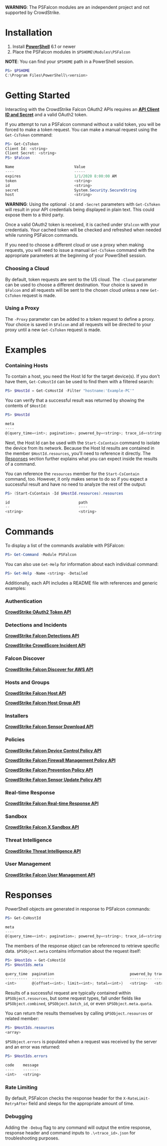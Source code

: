 **WARNING**: The PSFalcon modules are an independent project and not supported by CrowdStrike.

# Installation

1. Install **[PowerShell](https://github.com/PowerShell/PowerShell#Get-PowerShell)** 6.1 or newer
2. Place the PSFalcon modules in `$PSHOME\Modules\PSFalcon`

**NOTE**: You can find your `$PSHOME` path in a PowerShell session.

```powershell
PS> $PSHOME
C:\Program Files\PowerShell\<version>
```

# Getting Started

Interacting with the CrowdStrike Falcon OAuth2 APIs requires an **[API Client ID and Secret](https://falcon.crowdstrike.com/support/api-clients-and-keys)** and a valid
OAuth2 token.

If you attempt to run a PSFalcon command without a valid token, you will be forced to make a token
request. You can make a manual request using the `Get-CsToken` command:

```powershell
PS> Get-CsToken
Client Id: <string>
Client Secret: <string>
PS> $Falcon

Name                           Value
----                           -----
expires                        1/1/2020 8:00:00 AM
token                          <string>
id                             <string>
secret                         System.Security.SecureString
host                           <string>
```

**WARNING**: Using the optional `-Id` and `-Secret` parameters with `Get-CsToken` will result in your API
credentials being displayed in plain text. This could expose them to a third party.

Once a valid OAuth2 token is received, it is cached under `$Falcon` with your credentials. Your cached
token will be checked and refreshed when needed while running PSFalcon commands.

If you need to choose a different cloud or use a proxy when making requests, you will need to issue a manual
`Get-CsToken` command with the appropriate parameters at the beginning of your PowerShell session.

### Choosing a Cloud

By default, token requests are sent to the US cloud. The `-Cloud` parameter can be used to choose a different
destination. Your choice is saved in `$Falcon` and all requests will be sent to the chosen cloud unless a new
`Get-CsToken` request is made.

### Using a Proxy

The `-Proxy` parameter can be added to a token request to define a proxy. Your choice is saved in `$Falcon`
and all requests will be directed to your proxy until a new `Get-CsToken` request is made.

# Examples

### Containing Hosts

To contain a host, you need the Host Id for the target device(s). If you don't have them, `Get-CsHostId`
can be used to find them with a filtered search:

```powershell
PS> $HostId = Get-CsHostId -Filter "hostname:'Example-PC'"
```

You can verify that a successful result was returned by showing the contents of `$HostId`:

```powershell
PS> $HostId

meta                                                                                    resources
----                                                                                    ---------
@{query_time=<int>; pagination=; powered_by=<string>; trace_id=<string>}                {<array>
```

Next, the Host Id can be used with the `Start-CsContain` command to isolate the device from its network. Because
the Host Id results are contained in the member `$HostId.resources`, you'll need to reference it directly. The
[Responses](#Responses) section further explains what you can expect inside the results of a command.

You can reference the `resources` member for the `Start-CsContain` command, too. However, it only makes sense to
do so if you expect a successful result and have no need to analyze the rest of the output:

```powershell
PS> (Start-CsContain -Id $HostId.resources).resources

id                               path
--                               ----
<string>                         <string>
```

# Commands

To display a list of the commands available with PSFalcon:

```powershell
PS> Get-Command -Module PSFalcon
```

You can also use `Get-Help` for information about each individual command:

```powershell
PS> Get-Help -Name <string> -Detailed
```

Additionally, each API includes a README file with references and generic examples:

### Authentication

**[CrowdStrike OAuth2 Token API](/oauth2)**

### Detections and Incidents

**[CrowdStrike Falcon Detections API](/detects)**

**[CrowdStrike CrowdScore Incident API](/incidents)**

### Falcon Discover

**[CrowdStrike Falcon Discover for AWS API](/cloud-connect-aws)**

### Hosts and Groups

**[CrowdStrike Falcon Host API](/hosts)**

**[CrowdStrike Falcon Host Group API](/host-group)**

### Installers

**[CrowdStrike Falcon Sensor Download API](/sensor-download)**

### Policies

**[CrowdStrike Falcon Device Control Policy API](/device-control-policies)**

**[CrowdStrike Falcon Firewall Management Policy API](/firewall-policies)**

**[CrowdStrike Falcon Prevention Policy API](/prevention-policies)**

**[CrowdStrike Falcon Sensor Update Policy API](/sensor-update-policies)**

### Real-time Response

**[CrowdStrike Falcon Real-time Response API](/real-time-response)**

### Sandbox

**[CrowdStrike Falcon X Sandbox API](/falconx-sandbox)**

### Threat Intelligence

**[CrowdStrike Threat Intelligence API](/intel)**

### User Management

**[CrowdStrike Falcon User Management API](/user-management)**

# Responses

PowerShell objects are generated in response to PSFalcon commands:

```powershell
PS> Get-CsHostId

meta                                                                        resources
----                                                                        ---------
@{query_time=<int>; pagination=; powered_by=<string>; trace_id=<string>}    @{...}
```

The members of the response object can be referenced to retrieve specific data. `$PSObject.meta`
contains information about the request itself:

```powershell
PS> $HostIds = Get-CsHostId
PS> $HostIds.meta

query_time  pagination                                  powered_by trace_id
----------  ----------                                  ---------- --------
<int>       @{offset=<int>; limit=<int>; total=<int>}   <string>   <string>
```

Results of a successful request are typically contained within `$PSObject.resources`, but some request
types, fall under fields like `$PSObject.combined`, `$PSObject.batch_id`, or even `$PSObject.meta.quota`.

You can return the results themselves by calling `$PSObject.resources` or related member:

```powershell
PS> $HostIds.resources
<array>
```

`$PSObject.errors` is populated when a request was received by the server and an error was returned:

```powershell
PS> $HostIds.errors

code    message
----    -------
<int>   <string>
```

### Rate Limiting

By default, PSFalcon checks the response header for the `X-RateLimit-RetryAfter` field and sleeps for the
appropriate amount of time.

### Debugging

Adding the `-Debug` flag to any command will output the entire response, response header and command
inputs to `.\<trace_id>.json` for troubleshooting purposes.